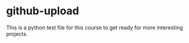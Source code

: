 # github-upload
This is a python test file for this course to get ready for more interesting projects.
